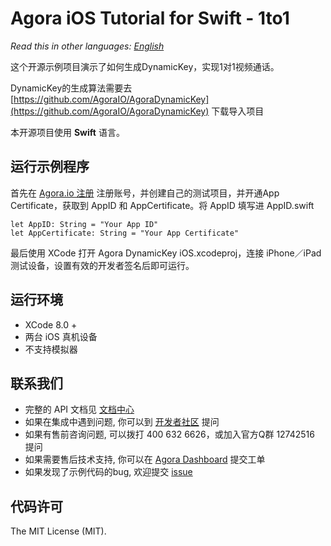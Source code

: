 # Agora iOS Tutorial for Swift - 1to1

*Read this in other languages: [English](README.en.md)*

这个开源示例项目演示了如何生成DynamicKey，实现1对1视频通话。

DynamicKey的生成算法需要去 [https://github.com/AgoraIO/AgoraDynamicKey](https://github.com/AgoraIO/AgoraDynamicKey) 下载导入项目

本开源项目使用 **Swift** 语言。

## 运行示例程序
首先在 [Agora.io 注册](https://dashboard.agora.io/cn/signup/) 注册账号，并创建自己的测试项目，并开通App Certificate，获取到 AppID 和 AppCertificate。将 AppID 填写进 AppID.swift

```
let AppID: String = "Your App ID"
let AppCertificate: String = "Your App Certificate"
```



最后使用 XCode 打开 Agora DynamicKey iOS.xcodeproj，连接 iPhone／iPad 测试设备，设置有效的开发者签名后即可运行。

## 运行环境
* XCode 8.0 +
* 两台 iOS 真机设备
* 不支持模拟器

## 联系我们

- 完整的 API 文档见 [文档中心](https://docs.agora.io/cn/)
- 如果在集成中遇到问题, 你可以到 [开发者社区](https://dev.agora.io/cn/) 提问
- 如果有售前咨询问题, 可以拨打 400 632 6626，或加入官方Q群 12742516 提问
- 如果需要售后技术支持, 你可以在 [Agora Dashboard](https://dashboard.agora.io) 提交工单
- 如果发现了示例代码的bug, 欢迎提交 [issue](https://github.com/AgoraIO/Agora-iOS-Tutorial-Swift-1to1/issues)

## 代码许可

The MIT License (MIT).
